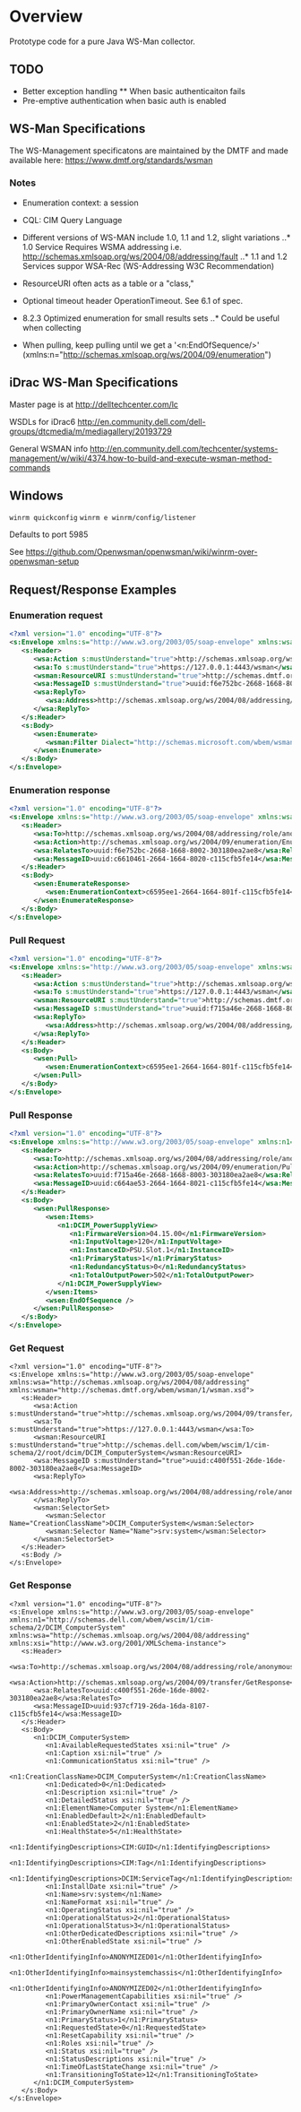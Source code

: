 # Overview

Prototype code for a pure Java WS-Man collector. 

## TODO
* Better exception handling
** When basic authenticaiton fails
* Pre-emptive authentication when basic auth is enabled

## WS-Man Specifications

The WS-Management specificatons are maintained by the DMTF and made available here: https://www.dmtf.org/standards/wsman

### Notes

* Enumeration context: a session
* CQL: CIM Query Language
* Different versions of WS-MAN include 1.0, 1.1 and 1.2, slight variations
..* 1.0 Service Requires WSMA addressing i.e. http://schemas.xmlsoap.org/ws/2004/08/addressing/fault
..* 1.1 and 1.2 Services suppor WSA-Rec (WS-Addressing W3C Recommendation)
* ResourceURI often acts as a table or a "class,"
* Optional timeout header OperationTimeout. See 6.1 of spec.
* 8.2.3 Optimized enumeration for small results sets
..* Could be useful when collecting

* When pulling, keep pulling until we get a '<n:EndOfSequence/>' (xmlns:n="http://schemas.xmlsoap.org/ws/2004/09/enumeration")

## iDrac WS-Man Specifications

Master page is at http://delltechcenter.com/lc

WSDLs for iDrac6 http://en.community.dell.com/dell-groups/dtcmedia/m/mediagallery/20193729

General WSMAN info http://en.community.dell.com/techcenter/systems-management/w/wiki/4374.how-to-build-and-execute-wsman-method-commands

## Windows

`winrm quickconfig`
`winrm e winrm/config/listener`

Defaults to port 5985

See https://github.com/Openwsman/openwsman/wiki/winrm-over-openwsman-setup

## Request/Response Examples

### Enumeration request

```xml
<?xml version="1.0" encoding="UTF-8"?>
<s:Envelope xmlns:s="http://www.w3.org/2003/05/soap-envelope" xmlns:wsa="http://schemas.xmlsoap.org/ws/2004/08/addressing" xmlns:wsen="http://schemas.xmlsoap.org/ws/2004/09/enumeration" xmlns:wsman="http://schemas.dmtf.org/wbem/wsman/1/wsman.xsd">
   <s:Header>
      <wsa:Action s:mustUnderstand="true">http://schemas.xmlsoap.org/ws/2004/09/enumeration/Enumerate</wsa:Action>
      <wsa:To s:mustUnderstand="true">https://127.0.0.1:4443/wsman</wsa:To>
      <wsman:ResourceURI s:mustUnderstand="true">http://schemas.dmtf.org/wbem/wscim/1/*</wsman:ResourceURI>
      <wsa:MessageID s:mustUnderstand="true">uuid:f6e752bc-2668-1668-8002-303180ea2ae8</wsa:MessageID>
      <wsa:ReplyTo>
         <wsa:Address>http://schemas.xmlsoap.org/ws/2004/08/addressing/role/anonymous</wsa:Address>
      </wsa:ReplyTo>
   </s:Header>
   <s:Body>
      <wsen:Enumerate>
         <wsman:Filter Dialect="http://schemas.microsoft.com/wbem/wsman/1/WQL">select DeviceDescription,PrimaryStatus,TotalOutputPower,InputVoltage,Range1MaxInputPower,FirmwareVersion,RedundancyStatus from DCIM_PowerSupplyView where DetailedState != 'Absent' and PrimaryStatus != 0</wsman:Filter>
      </wsen:Enumerate>
   </s:Body>
</s:Envelope>
```

### Enumeration response


```xml
<?xml version="1.0" encoding="UTF-8"?>
<s:Envelope xmlns:s="http://www.w3.org/2003/05/soap-envelope" xmlns:wsa="http://schemas.xmlsoap.org/ws/2004/08/addressing" xmlns:wsen="http://schemas.xmlsoap.org/ws/2004/09/enumeration">
   <s:Header>
      <wsa:To>http://schemas.xmlsoap.org/ws/2004/08/addressing/role/anonymous</wsa:To>
      <wsa:Action>http://schemas.xmlsoap.org/ws/2004/09/enumeration/EnumerateResponse</wsa:Action>
      <wsa:RelatesTo>uuid:f6e752bc-2668-1668-8002-303180ea2ae8</wsa:RelatesTo>
      <wsa:MessageID>uuid:c6610461-2664-1664-8020-c115cfb5fe14</wsa:MessageID>
   </s:Header>
   <s:Body>
      <wsen:EnumerateResponse>
         <wsen:EnumerationContext>c6595ee1-2664-1664-801f-c115cfb5fe14</wsen:EnumerationContext>
      </wsen:EnumerateResponse>
   </s:Body>
</s:Envelope>
```

### Pull Request


```xml
<?xml version="1.0" encoding="UTF-8"?>
<s:Envelope xmlns:s="http://www.w3.org/2003/05/soap-envelope" xmlns:wsa="http://schemas.xmlsoap.org/ws/2004/08/addressing" xmlns:wsen="http://schemas.xmlsoap.org/ws/2004/09/enumeration" xmlns:wsman="http://schemas.dmtf.org/wbem/wsman/1/wsman.xsd">
   <s:Header>
      <wsa:Action s:mustUnderstand="true">http://schemas.xmlsoap.org/ws/2004/09/enumeration/Pull</wsa:Action>
      <wsa:To s:mustUnderstand="true">https://127.0.0.1:4443/wsman</wsa:To>
      <wsman:ResourceURI s:mustUnderstand="true">http://schemas.dmtf.org/wbem/wscim/1/*</wsman:ResourceURI>
      <wsa:MessageID s:mustUnderstand="true">uuid:f715a46e-2668-1668-8003-303180ea2ae8</wsa:MessageID>
      <wsa:ReplyTo>
         <wsa:Address>http://schemas.xmlsoap.org/ws/2004/08/addressing/role/anonymous</wsa:Address>
      </wsa:ReplyTo>
   </s:Header>
   <s:Body>
      <wsen:Pull>
         <wsen:EnumerationContext>c6595ee1-2664-1664-801f-c115cfb5fe14</wsen:EnumerationContext>
      </wsen:Pull>
   </s:Body>
</s:Envelope>
```

### Pull Response


```xml
<?xml version="1.0" encoding="UTF-8"?>
<s:Envelope xmlns:s="http://www.w3.org/2003/05/soap-envelope" xmlns:n1="http://schemas.dell.com/wbem/wscim/1/cim-schema/2/DCIM_PowerSupplyView" xmlns:wsa="http://schemas.xmlsoap.org/ws/2004/08/addressing" xmlns:wsen="http://schemas.xmlsoap.org/ws/2004/09/enumeration">
   <s:Header>
      <wsa:To>http://schemas.xmlsoap.org/ws/2004/08/addressing/role/anonymous</wsa:To>
      <wsa:Action>http://schemas.xmlsoap.org/ws/2004/09/enumeration/PullResponse</wsa:Action>
      <wsa:RelatesTo>uuid:f715a46e-2668-1668-8003-303180ea2ae8</wsa:RelatesTo>
      <wsa:MessageID>uuid:c664ae53-2664-1664-8021-c115cfb5fe14</wsa:MessageID>
   </s:Header>
   <s:Body>
      <wsen:PullResponse>
         <wsen:Items>
            <n1:DCIM_PowerSupplyView>
               <n1:FirmwareVersion>04.15.00</n1:FirmwareVersion>
               <n1:InputVoltage>120</n1:InputVoltage>
               <n1:InstanceID>PSU.Slot.1</n1:InstanceID>
               <n1:PrimaryStatus>1</n1:PrimaryStatus>
               <n1:RedundancyStatus>0</n1:RedundancyStatus>
               <n1:TotalOutputPower>502</n1:TotalOutputPower>
            </n1:DCIM_PowerSupplyView>
         </wsen:Items>
         <wsen:EndOfSequence />
      </wsen:PullResponse>
   </s:Body>
</s:Envelope>
```

### Get Request

```
<?xml version="1.0" encoding="UTF-8"?>
<s:Envelope xmlns:s="http://www.w3.org/2003/05/soap-envelope" xmlns:wsa="http://schemas.xmlsoap.org/ws/2004/08/addressing" xmlns:wsman="http://schemas.dmtf.org/wbem/wsman/1/wsman.xsd">
   <s:Header>
      <wsa:Action s:mustUnderstand="true">http://schemas.xmlsoap.org/ws/2004/09/transfer/Get</wsa:Action>
      <wsa:To s:mustUnderstand="true">https://127.0.0.1:4443/wsman</wsa:To>
      <wsman:ResourceURI s:mustUnderstand="true">http://schemas.dell.com/wbem/wscim/1/cim-schema/2/root/dcim/DCIM_ComputerSystem</wsman:ResourceURI>
      <wsa:MessageID s:mustUnderstand="true">uuid:c400f551-26de-16de-8002-303180ea2ae8</wsa:MessageID>
      <wsa:ReplyTo>
         <wsa:Address>http://schemas.xmlsoap.org/ws/2004/08/addressing/role/anonymous</wsa:Address>
      </wsa:ReplyTo>
      <wsman:SelectorSet>
         <wsman:Selector Name="CreationClassName">DCIM_ComputerSystem</wsman:Selector>
         <wsman:Selector Name="Name">srv:system</wsman:Selector>
      </wsman:SelectorSet>
   </s:Header>
   <s:Body />
</s:Envelope>
```

### Get Response

```
<?xml version="1.0" encoding="UTF-8"?>
<s:Envelope xmlns:s="http://www.w3.org/2003/05/soap-envelope" xmlns:n1="http://schemas.dell.com/wbem/wscim/1/cim-schema/2/DCIM_ComputerSystem" xmlns:wsa="http://schemas.xmlsoap.org/ws/2004/08/addressing" xmlns:xsi="http://www.w3.org/2001/XMLSchema-instance">
   <s:Header>
      <wsa:To>http://schemas.xmlsoap.org/ws/2004/08/addressing/role/anonymous</wsa:To>
      <wsa:Action>http://schemas.xmlsoap.org/ws/2004/09/transfer/GetResponse</wsa:Action>
      <wsa:RelatesTo>uuid:c400f551-26de-16de-8002-303180ea2ae8</wsa:RelatesTo>
      <wsa:MessageID>uuid:937cf719-26da-16da-8107-c115cfb5fe14</wsa:MessageID>
   </s:Header>
   <s:Body>
      <n1:DCIM_ComputerSystem>
         <n1:AvailableRequestedStates xsi:nil="true" />
         <n1:Caption xsi:nil="true" />
         <n1:CommunicationStatus xsi:nil="true" />
         <n1:CreationClassName>DCIM_ComputerSystem</n1:CreationClassName>
         <n1:Dedicated>0</n1:Dedicated>
         <n1:Description xsi:nil="true" />
         <n1:DetailedStatus xsi:nil="true" />
         <n1:ElementName>Computer System</n1:ElementName>
         <n1:EnabledDefault>2</n1:EnabledDefault>
         <n1:EnabledState>2</n1:EnabledState>
         <n1:HealthState>5</n1:HealthState>
         <n1:IdentifyingDescriptions>CIM:GUID</n1:IdentifyingDescriptions>
         <n1:IdentifyingDescriptions>CIM:Tag</n1:IdentifyingDescriptions>
         <n1:IdentifyingDescriptions>DCIM:ServiceTag</n1:IdentifyingDescriptions>
         <n1:InstallDate xsi:nil="true" />
         <n1:Name>srv:system</n1:Name>
         <n1:NameFormat xsi:nil="true" />
         <n1:OperatingStatus xsi:nil="true" />
         <n1:OperationalStatus>2</n1:OperationalStatus>
         <n1:OperationalStatus>3</n1:OperationalStatus>
         <n1:OtherDedicatedDescriptions xsi:nil="true" />
         <n1:OtherEnabledState xsi:nil="true" />
         <n1:OtherIdentifyingInfo>ANONYMIZED01</n1:OtherIdentifyingInfo>
         <n1:OtherIdentifyingInfo>mainsystemchassis</n1:OtherIdentifyingInfo>
         <n1:OtherIdentifyingInfo>ANONYMIZED02</n1:OtherIdentifyingInfo>
         <n1:PowerManagementCapabilities xsi:nil="true" />
         <n1:PrimaryOwnerContact xsi:nil="true" />
         <n1:PrimaryOwnerName xsi:nil="true" />
         <n1:PrimaryStatus>1</n1:PrimaryStatus>
         <n1:RequestedState>0</n1:RequestedState>
         <n1:ResetCapability xsi:nil="true" />
         <n1:Roles xsi:nil="true" />
         <n1:Status xsi:nil="true" />
         <n1:StatusDescriptions xsi:nil="true" />
         <n1:TimeOfLastStateChange xsi:nil="true" />
         <n1:TransitioningToState>12</n1:TransitioningToState>
      </n1:DCIM_ComputerSystem>
   </s:Body>
</s:Envelope>
```
